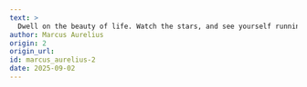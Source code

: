 ```yaml
---
text: >
  Dwell on the beauty of life. Watch the stars, and see yourself running with them.
author: Marcus Aurelius
origin: 2
origin_url:
id: marcus_aurelius-2
date: 2025-09-02 
---
```

